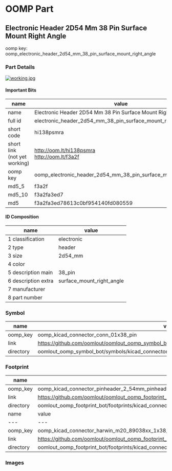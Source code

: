 # OOMP Part  
## Electronic Header 2D54 Mm 38 Pin Surface Mount Right Angle  
  
oomp key: oomp_electronic_header_2d54_mm_38_pin_surface_mount_right_angle  
  
### Part Details  
  
[![working.jpg](working_600.jpg)](working.jpg)  
  
#### Important Bits  
| name | value | 
| --- | --- | 
| name | Electronic Header 2D54 Mm 38 Pin Surface Mount Right Angle | 
| full id | electronic_header_2d54_mm_38_pin_surface_mount_right_angle | 
| short code | hi138psmra | 
| short link<br>(not yet working) | http://oom.lt/hi138psmra<br>http://oom.lt/f3a2f | 
| oomp key | oomp_electronic_header_2d54_mm_38_pin_surface_mount_right_angle | 
| md5_5 | f3a2f | 
| md5_10 | f3a2fa3ed7 | 
| md5 | f3a2fa3ed78613c0bf954140fd080559 | 
#### ID Composition  
| name | value | 
| --- | --- | 
| 1 classification | electronic | 
| 2 type | header | 
| 3 size | 2d54_mm | 
| 4 color |  | 
| 5 description main | 38_pin | 
| 6 description extra | surface_mount_right_angle | 
| 7 manufacturer |  | 
| 8 part number |  | 
### Symbol  
| name | value | 
| --- | --- | 
| oomp_key | oomp_kicad_connector_conn_01x38_pin | 
| link | https://github.com/oomlout/oomlout_oomp_symbol_bot/tree/main/symbols/kicad_connector_conn_01x38_pin | 
| directory | oomlout_oomp_symbol_bot/symbols/kicad_connector_conn_01x38_pin//working/working.kicad_sym | 
### Footprint  
| name | value | 
| --- | --- | 
| oomp_key | oomp_kicad_connector_pinheader_2_54mm_pinheader_1x38_p2_54mm_vertical | 
| link | https://github.com/oomlout/oomlout_oomp_footprint_bot/tree/main/foootprntss/kicad_connector_pinheader_2_54mm_pinheader_1x38_p2_54mm_vertical | 
| directory | oomlout_oomp_footprint_bot/footprints/kicad_connector_pinheader_2_54mm_pinheader_1x38_p2_54mm_vertical//working/working.kicad_mod | 
| name | value | 
| --- | --- | 
| oomp_key | oomp_kicad_connector_harwin_m20_89038xx_1x38_p2_54mm_horizontal | 
| link | https://github.com/oomlout/oomlout_oomp_footprint_bot/tree/main/foootprntss/kicad_connector_harwin_m20_89038xx_1x38_p2_54mm_horizontal | 
| directory | oomlout_oomp_footprint_bot/footprints/kicad_connector_harwin_m20_89038xx_1x38_p2_54mm_horizontal//working/working.kicad_mod | 
### Images  
